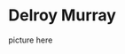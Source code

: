 <html lang="en" class="no-js" type="webpage">
<head>
  <meta charset="utf-8">
  <link href="https://fonts.googleapis.com/css?family=Lato|Oswald" rel="stylesheet">
<link rel="stylesheet" href="https://stackpath.bootstrapcdn.com/bootstrap/4.2.1/css/bootstrap.min.css" integrity="sha384-GJzZqFGwb1QTTN6wy59ffF1BuGJpLSa9DkKMp0DgiMDm4iYMj70gZWKYbI706tWS" crossorigin="anonymous">
  <meta name="descriptions" content="This is the meta description">
  <meta name="viewport" content="width=device-width, minimum-scale=1, maximum-scale=1">
  </head>
  <body>
    <div class="container">
    <div class="row Header">
        <div class="col-xs-12"></div>
      <h1>Delroy Murray</h1>
    </div>
    <div class="row Intro">
        <div class="col-xs-6"></div>
        <div class="col-xs-6"></div>
    </div>
    <div class="row Recent projects">
        <div class="col-sm-3"></div>
      <p>picture here</p>
        <div class="col-sm-3"></div>
        <div class="col-sm-3"></div>
        <div class="col-sm-3"></div>
    </div>
    <div class="row Video">
        <div class="col-sm-offset-1 col-sm-10 col-md-offset-3 col-md-6"></div>
    </div>
    <div class="row Upcoming events">
        <div class="col-xs-12"></div>
        <div class="col-xs-12"></div>
        <div class="col-xs-12"></div>
    </div>
    <div class="row">
        <div class="col-sm-6 col-md-offset-1"></div>
        <div class="col-sm-6 col-md-5"></div>
    </div>
    <div class="row Footer">
        <div class="col-sm-offset-6 col-sm-3 col-md-offset-7 col-md-2"></div>
        <div class="col-sm-3"></div>
    </div>
</div>
  </body>

